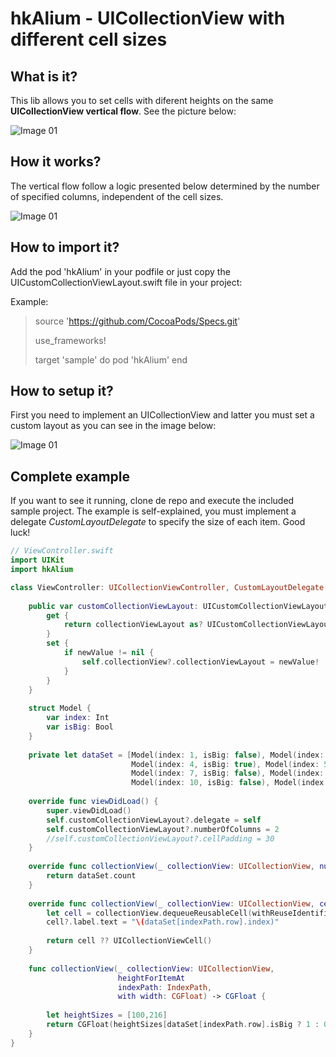 # hkAlium - UICollectionView with different cell sizes

## What is it?
This lib allows you to set cells with diferent heights on the same **UICollectionView vertical flow**. See the picture below: 

![Image 01](https://github.com/heuristisk/hkAlium/blob/master/sample/demo.png?raw=true)

## How it works?
The vertical flow follow a logic presented below determined by the number of specified columns, independent of the cell sizes.

![Image 01](https://github.com/heuristisk/hkAlium/blob/master/sample/how-it-works.png?raw=true)

## How to import it?

Add the pod 'hkAlium' in your podfile or just copy the UICustomCollectionViewLayout.swift file in your project:

Example:

> source 'https://github.com/CocoaPods/Specs.git'
> 
> use_frameworks!
> 
> target 'sample' do
>   pod 'hkAlium'
> end

## How to setup it?

First you need to implement an UICollectionView and latter you must set a custom layout as you can see in the image below:  

![Image 01](https://github.com/heuristisk/hkAlium/blob/master/sample/setup.png?raw=true)

## Complete example

If you want to see it running, clone de repo and execute the included sample project. The example is self-explained, you must implement a delegate *CustomLayoutDelegate* to specify the size of each item. Good luck! 

```swift
// ViewController.swift
import UIKit
import hkAlium

class ViewController: UICollectionViewController, CustomLayoutDelegate {
    
    public var customCollectionViewLayout: UICustomCollectionViewLayout? {
        get {
            return collectionViewLayout as? UICustomCollectionViewLayout
        }
        set {
            if newValue != nil {
                self.collectionView?.collectionViewLayout = newValue!
            }
        }
    }
    
    struct Model {
        var index: Int
        var isBig: Bool
    }
    
    private let dataSet = [Model(index: 1, isBig: false), Model(index: 2, isBig: false), Model(index: 3, isBig: false),
                           Model(index: 4, isBig: true), Model(index: 5, isBig: false), Model(index: 6, isBig: false),
                           Model(index: 7, isBig: false), Model(index: 8, isBig: false), Model(index: 9, isBig: false),
                           Model(index: 10, isBig: false), Model(index: 11, isBig: false), Model(index: 12, isBig: false)]
    
    override func viewDidLoad() {
        super.viewDidLoad()
        self.customCollectionViewLayout?.delegate = self
        self.customCollectionViewLayout?.numberOfColumns = 2
        //self.customCollectionViewLayout?.cellPadding = 30
    }
    
    override func collectionView(_ collectionView: UICollectionView, numberOfItemsInSection section: Int) -> Int {
        return dataSet.count
    }
    
    override func collectionView(_ collectionView: UICollectionView, cellForItemAt indexPath: IndexPath) -> UICollectionViewCell {
        let cell = collectionView.dequeueReusableCell(withReuseIdentifier: "UICustomCollectionViewCell", for: indexPath) as? UICustomCollectionViewCell
        cell?.label.text = "\(dataSet[indexPath.row].index)"
        
        return cell ?? UICollectionViewCell()
    }
    
    func collectionView(_ collectionView: UICollectionView,
                        heightForItemAt
                        indexPath: IndexPath,
                        with width: CGFloat) -> CGFloat {
        
        let heightSizes = [100,216]
        return CGFloat(heightSizes[dataSet[indexPath.row].isBig ? 1 : 0])
    }
}
```
